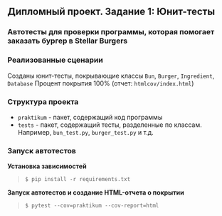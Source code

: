 ## Дипломный проект. Задание 1: Юнит-тесты

### Автотесты для проверки программы, которая помогает заказать бургер в Stellar Burgers

### Реализованные сценарии
Созданы юнит-тесты, покрывающие классы `Bun`, `Burger`, `Ingredient`, `Database`
Процент покрытия 100% (отчет: `htmlcov/index.html`)

### Структура проекта
- `praktikum` - пакет, содержащий код программы
- `tests` - пакет, содержащий тесты, разделенные по классам. Например, `bun_test.py`, `burger_test.py` и т.д.

### Запуск автотестов

**Установка зависимостей**
> `$ pip install -r requirements.txt`

**Запуск автотестов и создание HTML-отчета о покрытии**
>  `$ pytest --cov=praktikum --cov-report=html`
